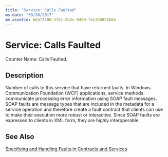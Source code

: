 ```yaml
---
title: "Service: Calls Faulted"
ms.date: "03/30/2017"
ms.assetid: 6da7f100-3f61-4b3c-9409-fe1360829b8a
---
```

# Service: Calls Faulted
Counter Name: Calls Faulted.  
  
## Description  
 Number of calls to this service that have returned faults. In Windows Communication Foundation (WCF) applications, service methods communicate processing error information using SOAP fault messages. SOAP faults are message types that are included in the metadata for a service operation and therefore create a fault contract that clients can use to make their execution more robust or interactive. Since SOAP faults are expressed to clients in XML form, they are highly interoperable.  
  
## See Also  
 [Specifying and Handling Faults in Contracts and Services](../../../../../docs/framework/wcf/specifying-and-handling-faults-in-contracts-and-services.md)

